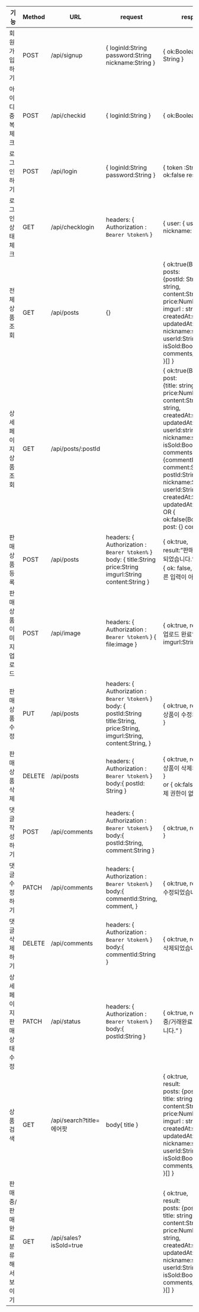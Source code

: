 |기능               |Method|URL                   |request                                                                                                                          |response                                                                                                                                                                                                                                                                                                                                                                                        |
|-----------------|------|----------------------|---------------------------------------------------------------------------------------------------------------------------------|------------------------------------------------------------------------------------------------------------------------------------------------------------------------------------------------------------------------------------------------------------------------------------------------------------------------------------------------------------------------------------------------|
|회원가입 하기          |POST  |/api/signup           |{  loginId:String password:String nickname:String }                                                                              |{ ok:Boolean result: String }                                                                                                                                                                                                                                                                                                                                                                   |
|아이디 중복 체크        |POST  |/api/checkid          |{  loginId:String }                                                                                                              |{  ok:Boolean }                                                                                                                                                                                                                                                                                                                                                                                 |
|로그인하기            |POST  |/api/login            |{ loginId:String password:String }                                                                                               |{ token :String } OR {   ok:false   result:String }                                                                                                                                                                                                                                                                                                                                             |
|로그인 상태 체크        |GET   |/api/checklogin       |headers: {  Authorization : `Bearer %token%` }                                                                                   |{   user: {     userId: String,     nickname: String   } }                                                                                                                                                                                                                                                                                                                                      |
|전체 상품 조회         |GET   |/api/posts            |{}                                                                                          |{ ok:true(Boolean), <br> posts: <br> {postId: String, title: string, <br> content:String, price:Number, <br> imgurl : string, createdAt:string,<br> updatedAt:string, nickname:string, <br>userId:String, isSold:Boolean, <br>comments_cnt:number }[] }  ||  | |   |
|상세페이지 상품 조회|GET |/api/posts/:postId    |  |{ ok:true(Boolean),<br> post: <br> {title: string, price:Number, <br>content:String, imgurl : string, <br>createdAt:string, updatedAt:string, <br>userId:string, nickname:string,<br>  isSold:Boolean} }<br> comments:    <br> {commentId:String,     comment:String,   <br>  postId:String,     nickname:String,  <br>   userId:String,     createdAt:String,  <br>   updatedAt:String, } [] <br> OR { ok:false(Boolean), post: {} comments:{} }|
|판매상품 등록          |POST  |/api/posts            | headers: {  Authorization : `Bearer %token%` } body: { title:String price:String imgurl:String content:String }                  |  {   ok:true,  <br> result:”판매 상품이 등록되었습니다.” } <br> {   ok: false,   result: '올바른 입력이 아닙니다.'  }                                                                                                                                                                                                                                                                                                          |
|판매상품 이미지 업로드     |POST  |/api/image            |headers: {  Authorization : `Bearer %token%` } {   file:image }                                                                  |{   ok:true,   result:”이미지 업로드 완료”,   imgurl:String }                                                                                                                                                                                                                                                                                                                                           |
|판매상품 수정          |PUT   |/api/posts            |headers: {  Authorization : `Bearer %token%` } body: { postId:String title:String, price:String, imgurl:String, content:String, }|{   ok:true,   result:”판매 상품이 수정되었습니다.” }                                                                                                                                                                                                                                                                                                                                                       |
|판매상품 삭제          |DELETE|/api/posts            |headers: {  Authorization : `Bearer %token%` } body:{ postId: String }                                                           |{   ok:true,   result:”판매 상품이 삭제되었습니다.” } <br> or {   ok:false,   result:”삭제 권한이 없습니다.” }                                                                                                                                                                                                                                                                                                            |
|댓글 작성하기          |POST  |/api/comments         |headers: {  Authorization : `Bearer %token%` } body:{ postId:String, comment:String }                                            |{   ok:true,   result: Object }                                                                                                                                                                                                                                                                                                                                                                 |
|댓글 수정하기          |PATCH |/api/comments         |headers: {  Authorization : `Bearer %token%` } body:{ commentId:String, comment, }                                               |{   ok:true,   result:”댓글이 수정되었습니다.” }                                                                                                                                                                                                                                                                                                                                                          |
|댓글 삭제하기          |DELETE|/api/comments         |headers: {  Authorization : `Bearer %token%` } body:{ commentId:String }                                                         |{   ok:true,   result:”댓글이 삭제되었습니다.” }                                                                                                                                                                                                                                                                                                                                                          |
|상세페이지 판매 상태 수정   |PATCH |/api/status           |headers: {  Authorization : `Bearer %token%` } body:{   postId:String }                                                          |{ ok:true, result:”판매중/거래완료로 변경되었습니다.” }                                                                                                                                                                                                                                                                                                                                                        |
|상품 검색            |GET   |/api/search?title=에어팟 |body{ title }                                                                                                                    |{ ok:true, <br> result: <br> posts: {postId: String, title: string,  <br> content:String, price:Number, <br> imgurl : string, createdAt:string,<br>  updatedAt:string, nickname:string,<br>  userId:String, isSold:Boolean, <br> comments_cnt:number }[] }                                                                                                                                                                        |
|판매중/판매완료 분류해서 보이기|GET   |/api/sales?isSold=true|                                                                                                                                 |{ ok:true,<br>  result:<br>  posts: {postId: String, title: string,  content:String,<br>  price:Number,  imgurl : string, createdAt:string, updatedAt:string, nickname:string, userId:String, isSold:Boolean, comments_cnt:number }[] }                                                                                                                                                                        |
